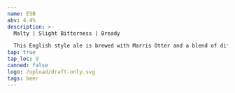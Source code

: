 ```yaml
---
name: ESB
abv: 4.4%
description: >-
  Malty | Slight Bitterness | Bready

  This English style ale is brewed with Marris Otter and a blend of different roasted malts. It has notes of fresh baked bread and graham crackers with a nice balanced hop character. 
tap: true
tap_loc: 9
canned: false
logo: /upload/draft-only.svg
tags: beer
---
```

